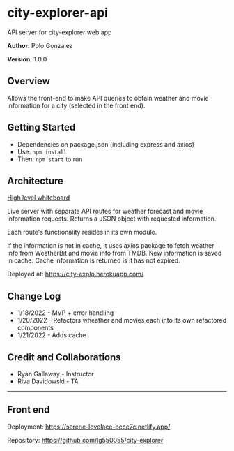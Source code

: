 # city-explorer-api
API server for city-explorer web app

**Author**: Polo Gonzalez

**Version**: 1.0.0

## Overview
Allows the front-end to make API queries to obtain weather and movie information for a city (selected in the front end).

## Getting Started
- Dependencies on package.json (including express and axios)
- Use: `npm install`
- Then: `npm start` to run

## Architecture
[High level whiteboard](./whiteboard.jpg)

Live server with separate API routes for weather forecast and movie information requests.  Returns a JSON object with requested information.

Each route's functionality resides in its own module.

If the information is not in cache, it uses axios package to fetch weather info from WeatherBit and movie info from TMDB.  New information is saved in cache.  Cache information is returned is it has not expired.

Deployed at:
https://city-explo.herokuapp.com/

## Change Log
- 1/18/2022 - MVP + error handling
- 1/20/2022 - Refactors wheather and movies each into its own refactored components
- 1/21/2022 - Adds cache

## Credit and Collaborations
- Ryan Gallaway - Instructor
- Riva Davidowski - TA

---

## Front end

Deployment:
https://serene-lovelace-bcce7c.netlify.app/

Repository:
https://github.com/lg550055/city-explorer